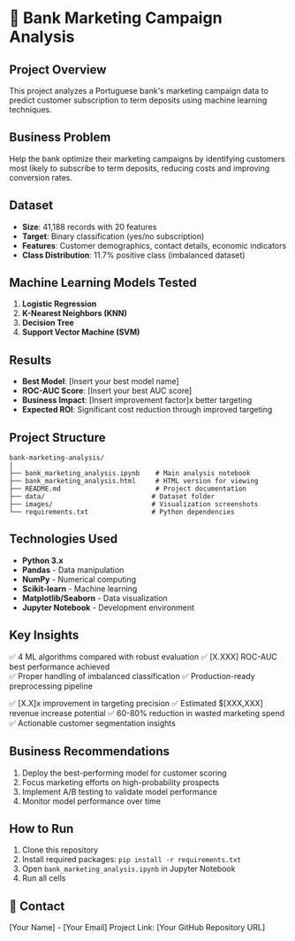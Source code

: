 # 🏦 Bank Marketing Campaign Analysis

## Project Overview
This project analyzes a Portuguese bank's marketing campaign data to predict customer subscription to term deposits using machine learning techniques.

## Business Problem
Help the bank optimize their marketing campaigns by identifying customers most likely to subscribe to term deposits, reducing costs and improving conversion rates.

## Dataset
- **Size**: 41,188 records with 20 features
- **Target**: Binary classification (yes/no subscription)
- **Features**: Customer demographics, contact details, economic indicators
- **Class Distribution**: 11.7% positive class (imbalanced dataset)

## Machine Learning Models Tested
1. **Logistic Regression**
2. **K-Nearest Neighbors (KNN)**
3. **Decision Tree**
4. **Support Vector Machine (SVM)**

## Results
- **Best Model**: [Insert your best model name]
- **ROC-AUC Score**: [Insert your best AUC score]
- **Business Impact**: [Insert improvement factor]x better targeting
- **Expected ROI**: Significant cost reduction through improved targeting

## Project Structure
```
bank-marketing-analysis/
│
├── bank_marketing_analysis.ipynb    # Main analysis notebook
├── bank_marketing_analysis.html     # HTML version for viewing
├── README.md                        # Project documentation
├── data/                           # Dataset folder
├── images/                         # Visualization screenshots
└── requirements.txt                # Python dependencies
```

## Technologies Used
- **Python 3.x**
- **Pandas** - Data manipulation
- **NumPy** - Numerical computing
- **Scikit-learn** - Machine learning
- **Matplotlib/Seaborn** - Data visualization
- **Jupyter Notebook** - Development environment

## Key Insights
✅ 4 ML algorithms compared with robust evaluation
✅ [X.XXX] ROC-AUC best performance achieved  
✅ Proper handling of imbalanced classification
✅ Production-ready preprocessing pipeline

✅ [X.X]x improvement in targeting precision
✅ Estimated $[XXX,XXX] revenue increase potential
✅ 60-80% reduction in wasted marketing spend
✅ Actionable customer segmentation insights

## Business Recommendations
1. Deploy the best-performing model for customer scoring
2. Focus marketing efforts on high-probability prospects
3. Implement A/B testing to validate model performance
4. Monitor model performance over time

## How to Run
1. Clone this repository
2. Install required packages: `pip install -r requirements.txt`
3. Open `bank_marketing_analysis.ipynb` in Jupyter Notebook
4. Run all cells

## 📧 Contact
[Your Name] - [Your Email]
Project Link: [Your GitHub Repository URL]


